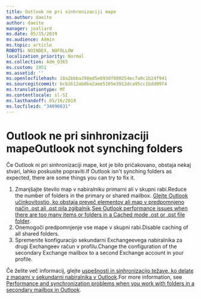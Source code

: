 ```yaml
---
title: Outlook ne pri sinhronizaciji mape
ms.author: daeite
author: daeite
manager: joallard
ms.date: 05/15/2019
ms.audience: Admin
ms.topic: article
ROBOTS: NOINDEX, NOFOLLOW
localization_priority: Normal
ms.collection: Adm_O365
ms.custom: 1951
ms.assetid: ''
ms.openlocfilehash: 18a2bbba398ed5e693df080254ec7a0c1b24f941
ms.sourcegitcommit: bcb2612ab8ba2aee5165e3912dca95cc1bdd09f4
ms.translationtype: MT
ms.contentlocale: sl-SI
ms.lasthandoff: 05/16/2019
ms.locfileid: "34096631"
---
```

# <a name="outlook-not-synching-folders"></a><span data-ttu-id="ac49d-102">Outlook ne pri sinhronizaciji mape</span><span class="sxs-lookup"><span data-stu-id="ac49d-102">Outlook not synching folders</span></span>

<span data-ttu-id="ac49d-103">Če Outlook ni pri sinhronizaciji mape, kot je bilo pričakovano, obstaja nekaj stvari, lahko poskusite popraviti.</span><span class="sxs-lookup"><span data-stu-id="ac49d-103">If Outlook isn't synching folders as expected, there are some things you can try to fix it.</span></span>

1. <span data-ttu-id="ac49d-104">Zmanjšajte število map v nabiralniku primarni ali v skupni rabi.</span><span class="sxs-lookup"><span data-stu-id="ac49d-104">Reduce the number of folders in the primary or shared mailbox.</span></span> <span data-ttu-id="ac49d-105">[Glejte Outlook učinkovitostjo, ko obstaja preveč elementov ali map v predpomnjeno način .ost ali .pst pila zgibalnik](https://support.microsoft.com/help/2768656).</span><span class="sxs-lookup"><span data-stu-id="ac49d-105">[See Outlook performance issues when there are too many items or folders in a Cached mode .ost or .pst file folder](https://support.microsoft.com/help/2768656).</span></span>
2. <span data-ttu-id="ac49d-106">Onemogoči predpomnjenje vse mape v skupni rabi.</span><span class="sxs-lookup"><span data-stu-id="ac49d-106">Disable caching of all shared folders.</span></span>
3. <span data-ttu-id="ac49d-107">Spremenite konfiguracijo sekundarni Exchangeevega nabiralnika za drugi Exchangeev račun v profilu.</span><span class="sxs-lookup"><span data-stu-id="ac49d-107">Change the configuration of the secondary Exchange mailbox to a second Exchange account in your profile.</span></span>
 
<span data-ttu-id="ac49d-108">Če želite več informacij, glejte [uspešnosti in sinhronizacijo težave, ko delate z mapami v sekundarni nabiralnika v Outlook](https://support.microsoft.com/help/3115602).</span><span class="sxs-lookup"><span data-stu-id="ac49d-108">For more information, see [Performance and synchronization problems when you work with folders in a secondary mailbox in Outlook](https://support.microsoft.com/help/3115602).</span></span>